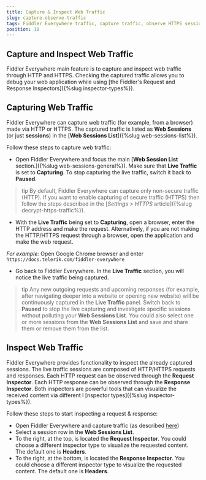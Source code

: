 ```yaml
---
title: Capture & Inspect Web Traffic
slug: capture-observe-traffic
tags: Fiddler Everywhere traffic, capture traffic, observe HTTPS sessions, inspect web traffic, inspect web sessions
position: 10
---
```


## Capture and Inspect Web Traffic

Fiddler Everywhere main feature is to capture and inspect web traffic through HTTP and HTTPS. Checking the captured traffic allows you to debug your web application while using [the Fiddler's Request and Response Inspectors]({%slug inspector-types%}).

## Capturing Web Traffic

Fiddler Everywhere can capture web traffic (for example, from a browser) made via HTTP or HTTPS. The captured traffic is listed as __Web Sessions__ (or just __sessions__) in the [__Web Sessions List__]({%slug web-sessions-list%}).

Follow these steps to capture web traffic:

- Open Fiddler Everywhere and focus the main [__Web Session List__ section.]({%slug web-sessions-general%}). Make sure that __Live Traffic__ is set to __Capturing__. To stop capturing the live traffic, switch it back to __Paused__.

>tip By default, Fiddler Everywhere can capture only non-secure traffic (HTTP). If you want to enable capturing of secure traffic (HTTPS) then follow the steps described in the [_Settings > HTTPS_ article]({%slug decrypt-https-traffic%}).

- With the __Live Traffic__ being set to __Capturing__, open a browser, enter the HTTP address and make the request. Alternatively, if you are not making the HTTP/HTTPS request through a browser, open the application and make the web request.

_For example:_ Open Google Chrome browser and enter `https://docs.telerik.com/fiddler-everywhere`

- Go back to Fiddler Everywhere. In the __Live Traffic__ section, you will notice the live traffic being captured.

>tip Any new outgoing requests and upcoming responses (for example, after navigating deeper into a website or opening new website) will be continuously captured in the __Live Traffic__ panel. Switch back to __Paused__ to stop the live capturing and investigate specific sessions without polluting your __Web Sessions List__. You could also select one or more sessions from the __Web Sessions List__ and save and share them or remove them from the list.

## Inspect Web Traffic

Fiddler Everywhere provides functionality to inspect the already captured sessions. The live traffic sessions are composed of HTTP/HTTPS requests and responses. Each HTTP request can be observed through the **Request Inspector**. Each HTTP response can be observed through the **Response Inspector**. Both inspectors are powerful tools that can visualize the received content via different I [nspector types]({%slug inspector-types%}).

Follow these steps to start inspecting a request & response:

- Open Fiddler Everywhere and capture traffic (as described [here](#capturing-web-traffic))
- Select a session row in the __Web Sessions List__.
- To the right, at the top, is located the __Request Inspector__. You could choose a different inspector type to visualize the requested content. The default one is __Headers__.
- To the right, at the bottom, is located the __Response Inspector__. You could choose a different inspector type to visualize the requested content. The default one is __Headers__.